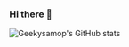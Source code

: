 ### Hi there 👋

<!--
**geekysamop/GeekySamOP** is a ✨ _special_ ✨ repository because its `README.md` (this file) appears on your GitHub profile.

Here are some ideas to get you started:

- 🔭 I’m currently working on ... Full stack
- 🌱 I’m currently learning ... Javascript
- 👯 I’m looking to collaborate on ... 
- 🤔 I’m looking for help with ...
- 💬 Ask me about ...
- 📫 How to reach me: ...
- 😄 Pronouns: ...
- ⚡ Fun fact: ...

-->
![Geekysamop's GitHub stats](https://github-readme-stats.vercel.app/api?username=GeekysamOP&theme=dark&show_icons=true)

